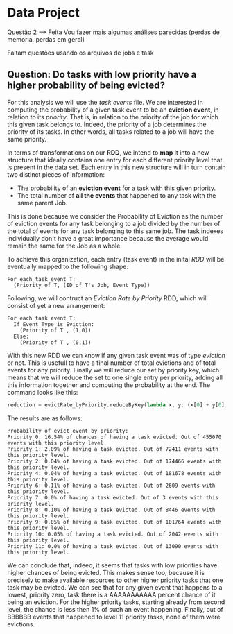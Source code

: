 

# Data Project


Questão 2 --> Feita
Vou fazer mais algumas análises parecidas (perdas de memoria, perdas em geral)

Faltam questões usando os arquivos de jobs e task

## Question: Do tasks with low priority have a higher probability of being evicted?

For this analysis we will use the _task events_ file. We are interested in computing the probability of a given task event to be an
**eviction event**, in relation to its _priority_. That is, in relation to the priority of the job for which this given task belongs to. 
Indeed, the priority of a job determines the priority of its tasks. In other words, all tasks related to a job will have the same priority.

In terms of transformations on our __RDD__, we intend to __map__ it into a new structure that ideally contains one entry for each different priority level that is present in the data set. 
Each entry in this new structure will in turn contain two distinct pieces of information: 

* The probability of an **eviction event** for a task with this given priority. 
* The total number of **all the events** that happened to any task with the same parent Job.

This is done because we consider the Probability of Eviction as the number of eviction events for any task belonging to a job divided by the number of the total of events for any task belonging to this same job. The task indexes individually don't have a great importance because the average would remain the same for the Job as a whole.

To achieve this organization, each entry (task event) in the inital _RDD_ will be eventually mapped to the following shape: 

```
For each task event T:
  (Priority of T, (ID of T's Job, Event Type))
```
Following, we will contruct an _Eviction Rate by Priority_ RDD, which will consist of yet a new arrangement: 

```
For each task event T:
  If Event Type is Eviction:
    (Priority of T , (1,0))
  Else:
    (Priority of T , (0,1))
```
With this new RDD we can know if any given task event was of type _eviction_ or not. This is usefull to have a final number of total evictions and of total events for any priority.
Finally we will reduce our set by priority key, which means that we will reduce the set to one single entry per priority, adding all this information together and computing the probability at the end. The command looks like this:

```Python
reduction = evictRate_byPriority.reduceByKey(lambda x, y: (x[0] + y[0], x[1]+y[1])).map(lambda x: (int(x[0]), (100*(x[1][0]/(x[1][0]+x[1][1])), x[1][0]+x[1][1])))
```

The results are as follows:

```
Probability of evict event by priority:
Priority 0: 16.54% of chances of having a task evicted. Out of 455070 events with this priority level.
Priority 1: 2.09% of having a task evicted. Out of 72411 events with this priority level.
Priority 2: 0.04% of having a task evicted. Out of 174466 events with this priority level.
Priority 4: 0.04% of having a task evicted. Out of 181678 events with this priority level.
Priority 6: 0.11% of having a task evicted. Out of 2609 events with this priority level.
Priority 7: 0.0% of having a task evicted. Out of 3 events with this priority level.
Priority 8: 0.10% of having a task evicted. Out of 8446 events with this priority level.
Priority 9: 0.05% of having a task evicted. Out of 101764 events with this priority level.
Priority 10: 0.05% of having a task evicted. Out of 2042 events with this priority level.
Priority 11: 0.0% of having a task evicted. Out of 13090 events with this priority level.
```
We can conclude that, indeed, it seems that tasks with low priorities have higher chances of being evicted. This makes sense too, because it is precisely to make available resources to other higher priority tasks that one task may be evicted.
We can see that for any given event that happens to a lowest, priority zero, task there is a AAAAAAAAAAA percent chance of it being an eviction. For the higher priority tasks, starting already from second level, the chance is less then 1% of such an event happening. Finally, out of BBBBBB events that happened to level 11 priority tasks, none of them were evictions.


